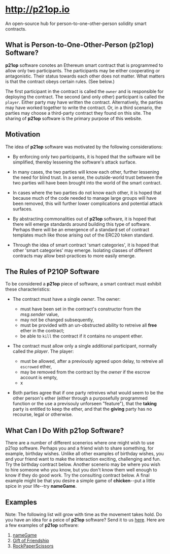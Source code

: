 # <http://p21op.io>

An open-source hub for person-to-one-other-person solidity smart contracts.

## What is Person-to-One-Other-Person (p21op) Software?

**p21op** software conotes an Ethereum smart contract that is programmed to allow only two participants. The participants may be either cooperating or antagonistic. Their status towards each other does not matter. What matters is that the contract obeys certain rules. (See below.)

The first participant in the contract is called the `owner` and is responsible for deploying the contract. The second (and only other) participant is called the `player`. Either party may have written the contract. Alternatively, the parties may have worked together to write the contract. Or, in a third scenario, the parties may choose a third-party contract they found on this site. The sharing of **p21op** software is the primary purpose of this website.

## Motivation

The idea of **p21op** software was motivated by the following considerations:

* By enforcing only two participants, it is hoped that the software will be simplified, thereby lessening the software's attack surface.

* In many cases, the two parties will know each other, further lessening the need for blind trust. In a sense, the outside-world trust between the two parties will have been brought into the world of the smart contract.

* In cases where the two parties do not know each other, it is hoped that because much of the code needed to manage large groups will have been removed, this will further lower complications and potential attack surfaces.

* By abstracting commonalities out of **p21op** software, it is hoped that there will emerge standards around building this type of software. Perhaps there will be an emergence of a standard set of contract templates much like those arising out of the ERC20 token standard.

* Through the idea of smart contract 'smart categories', it is hoped that other 'smart categories' may emerge. Isolating classes of different contracts may allow best-practices to more easily emerge.

## The Rules of P21OP Software

To be considered a **p21op** piece of software, a smart contract must exhibit these characteristics:

* The contract must have a single _owner_. The owner:

  * must have been set in the contract's constructor from the _msg.sender_ value,
  * may not be changed subsequently,
  * must be provided with an un-obstructed ability to retreive all **free** ether in the contract;
  * be able to `kill` the contract if it contains no unspent ether.

* The contract must allow only a single additional participant, normally called the _player_. The player:

  * must be allowed, after a previously agreed upon delay, to retreive all `escrowed` ether,
  * may be removed from the contract by the _owner_ if the escrow account is empty,
  * x

* Both parties agree that if one party retreives what would seem to be the other person's ether (either through a purposefully programmed function or the use a previsouly unforseen "feature"), that the **taking** party is entitled to keep the ether, and that the **giving** party has no recourse, legal or otherwise.

## What Can I Do With p21op Software?

There are a number of different scenerios where one might wish to use p21op software. Perhaps you and a friend wish to share something, for example, birthday wishes. Unlike all other examples of birthday wishes, you and your friend want to make the interaction exciting, challenging and fun. Try the birthday contract below. Another scenerio may be where you wish to hire someone who you know, but you don't know them well enough to know if they do good work. Try the consulting contract below. A final example might be that you desire a simple game of **chicken**--put a little spice in your life--try **nameGame**.

## Examples

Note: The following list will grow with time as the movement takes hold. Do you have an idea for a peice of **p21op** software? Send it to us [here](mailto:info@greathill.com). Here are a few examples of **p21op** software:

1. [nameGame](https://github.com/Great-Hill-Corporation/nameGame)
2. [Gift of Friendship](https://github.com/naterush/gift-of-friendship)
3. [RockPaperScissors](https://github.com/HashFairGames/RockPaperScissors)
